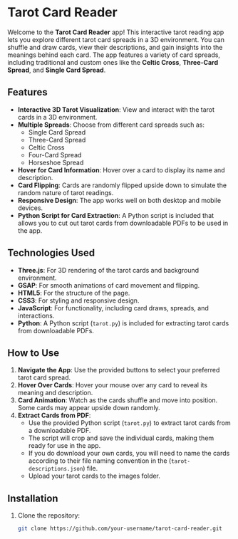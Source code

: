 # Tarot Card Reader

Welcome to the **Tarot Card Reader** app! This interactive tarot reading app lets you explore different tarot card spreads in a 3D environment. You can shuffle and draw cards, view their descriptions, and gain insights into the meanings behind each card. The app features a variety of card spreads, including traditional and custom ones like the **Celtic Cross**, **Three-Card Spread**, and **Single Card Spread**.

## Features

- **Interactive 3D Tarot Visualization**: View and interact with the tarot cards in a 3D environment.
- **Multiple Spreads**: Choose from different card spreads such as:
  - Single Card Spread
  - Three-Card Spread
  - Celtic Cross
  - Four-Card Spread
  - Horseshoe Spread
- **Hover for Card Information**: Hover over a card to display its name and description.
- **Card Flipping**: Cards are randomly flipped upside down to simulate the random nature of tarot readings.
- **Responsive Design**: The app works well on both desktop and mobile devices.
- **Python Script for Card Extraction**: A Python script is included that allows you to cut out tarot cards from downloadable PDFs to be used in the app.

## Technologies Used

- **Three.js**: For 3D rendering of the tarot cards and background environment.
- **GSAP**: For smooth animations of card movement and flipping.
- **HTML5**: For the structure of the page.
- **CSS3**: For styling and responsive design.
- **JavaScript**: For functionality, including card draws, spreads, and interactions.
- **Python**: A Python script (`tarot.py`) is included for extracting tarot cards from downloadable PDFs.

## How to Use

1. **Navigate the App**: Use the provided buttons to select your preferred tarot card spread.
2. **Hover Over Cards**: Hover your mouse over any card to reveal its meaning and description.
3. **Card Animation**: Watch as the cards shuffle and move into position. Some cards may appear upside down randomly.
4. **Extract Cards from PDF**:
   - Use the provided Python script (`tarot.py`) to extract tarot cards from a downloadable PDF.
   - The script will crop and save the individual cards, making them ready for use in the app.
   - If you do download your own cards, you will need to name the cards according to their file naming convention in the (`tarot-descriptions.json`) file.
   - Upload your tarot cards to the images folder.

## Installation

1. Clone the repository:

   ```bash
   git clone https://github.com/your-username/tarot-card-reader.git
